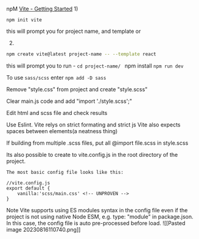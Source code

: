 npM
[Vite - Getting Started](https://vitejs.dev/guide/)
1)
```
npm init vite
```
   this will prompt you for project name, and template
or 

2)
``` bash
npm create vite@latest project-name -- --template react 
```

this will prompt you to run - 
								`cd project-name/
                                 ` npm install
                                  `npm run dev`

To use `sass/scss` enter `npm add -D sass`

Remove "style.css" from project and create "style.scss"

Clear main.js code and add "import './style.scss';"

Edit html and scss file and check results 

Use Eslint. Vite relys on strict formating and strict js
Vite also expects spaces between elements(a neatness thing)

If building from multiple .scss files, put all @import file.scss in style.scss


 Its also possible to create to vite.config.js in the root directory of the project. 

    The most basic config file looks like this:

    //vite.config.js
    export default {
        vanilla:'scss/main.css' <!-- UNPROVEN -->
    }
 Note Vite supports using ES modules syntax in the config file even if the project is not using native Node ESM, e.g. type: "module" in package.json. In this case, the config file is auto pre-processed before load.
![[Pasted image 20230816110740.png]]


